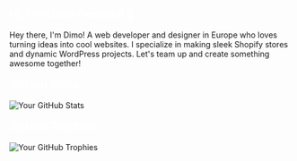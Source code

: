 **<span style="color: white; font-size: 20px;">Hi, I'm Dimo Peevski! 👋</span>**
<br>
<br>
Hey there, I'm Dimo! A web developer and designer in Europe who loves turning ideas into cool websites. I specialize in making sleek Shopify stores and dynamic WordPress projects. Let's team up and create something awesome together!
<br>
<br>
**<span style="color: white; font-size: 20px;">GitHub Stats</span>**
<br><br>
![Your GitHub Stats](https://github-readme-stats.vercel.app/api?username=DimoPeevski&show_icons=true&hide_border=true)
<br>
<br>
**<span style="color: white; font-size: 20px;">GitHub Trophies</span>**
<br>
<br>
![Your GitHub Trophies](https://github-profile-trophy.vercel.app/?username=DimoPeevski)



